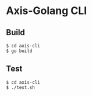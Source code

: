# Axis-Golang CLI
## Build
```Shell
$ cd axis-cli
$ go build
```
## Test
```Shell
$ cd axis-cli
$ ./test.sh
```
